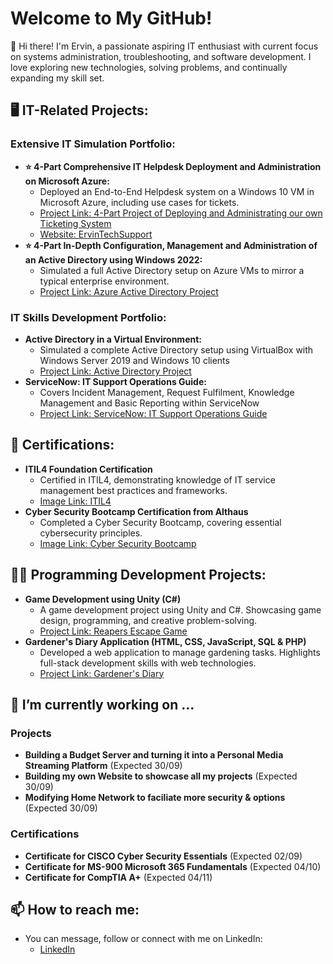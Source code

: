 <h1>Welcome to My GitHub!</h1>

👋 Hi there! I'm Ervin, a passionate aspiring IT enthusiast with current focus on systems administration, troubleshooting, and software development. I love exploring new technologies, solving problems, and continually expanding my skill set.
</br>
<h2>🖥️ IT-Related Projects: </h2>
<h3>Extensive IT Simulation Portfolio:</h3>

- <b>⭐ 4-Part Comprehensive IT Helpdesk Deployment and Administration on Microsoft Azure: </b>
  - Deployed an End-to-End Helpdesk system on a Windows 10 VM in Microsoft Azure, including use cases for tickets.
  - [Project Link: 4-Part Project of Deploying and Administrating our own Ticketing System](https://github.com/Ervin-Thorpe/Helpdesk-Ticketing-System)
  - [Website: ErvinTechSupport](https://www.ervintechsupport.com/)
- <b>⭐ 4-Part In-Depth Configuration, Management and Administration of an Active Directory using Windows 2022:</b>
  - Simulated a full Active Directory setup on Azure VMs to mirror a typical enterprise environment.
  - [Project Link: Azure Active Directory Project](https://github.com/Ervin-Thorpe/Active-Directory-VM-Azure)

<h3>IT Skills Development Portfolio:</h3>
  
- <b>Active Directory in a Virtual Environment:</b>
  - Simulated a complete Active Directory setup using VirtualBox with Windows Server 2019 and Windows 10 clients
  - [Project Link: Active Directory Project](https://github.com/Ervin-Thorpe/Active-Directory-Lab)
- <b>ServiceNow: IT Support Operations Guide:</b>
  - Covers Incident Management, Request Fulfilment, Knowledge Management and Basic Reporting within ServiceNow
  - [Project Link: ServiceNow: IT Support Operations Guide](https://github.com/Ervin-Thorpe/ServiceNow-IT-Support-Operations-Guide)
 
<h2>📜 Certifications: </h2>

- <b>ITIL4 Foundation Certification</b>
  - Certified in ITIL4, demonstrating knowledge of IT service management best practices and frameworks.
  - [Image Link: ITIL4](https://imgur.com/a/X9vazz8)
- <b>Cyber Security Bootcamp Certification from Althaus</b>
  - Completed a Cyber Security Bootcamp, covering essential cybersecurity principles.
  - [Image Link: Cyber Security Bootcamp](https://imgur.com/a/0wpA69Y)

<h2>👨‍💻 Programming Development Projects:</h2>

- <b>Game Development using Unity (C#)</b>
  - A game development project using Unity and C#. Showcasing game design, programming, and creative problem-solving.
  - [Project Link: Reapers Escape Game](https://github.com/Ervin-Thorpe/Reapers-Escape-Game-Demo)
- <b>Gardener's Diary Application (HTML, CSS, JavaScript, SQL & PHP)</b>
  - Developed a web application to manage gardening tasks. Highlights full-stack development skills with web technologies.
  - [Project Link: Gardener's Diary](https://github.com/Ervin-Thorpe/Gardeners-Diary-App)
  
<h2>🔭 I’m currently working on ...</h2>
<h3>Projects</h3>

- <b>Building a Budget Server and turning it into a Personal Media Streaming Platform</b> (Expected 30/09)
- <b>Building my own Website to showcase all my projects</b> (Expected 30/09)
- <b>Modifying Home Network to faciliate more security & options</b> (Expected 30/09)

<h3>Certifications</h3>

- <b>Certificate for CISCO Cyber Security Essentials</b> (Expected 02/09)
- <b>Certificate for MS-900 Microsoft 365 Fundamentals</b> (Expected 04/10) 
- <b>Certificate for CompTIA A+</b> (Expected 04/11)

<h2> 📫 How to reach me:</h2>

- You can message, follow or connect with me on LinkedIn:
  - [LinkedIn](https://www.linkedin.com/in/ervin-thorpe/)
<!--
Here are some ideas to get you started:

- 🔭 I’m currently working on ...
- 🌱 I’m currently learning ...
- 👯 I’m looking to collaborate on ...
- 🤔 I’m looking for help with ...
- 💬 Ask me about ...
- 📫 How to reach me: ...
- 😄 Pronouns: ...
- ⚡ Fun fact: ...
-->
